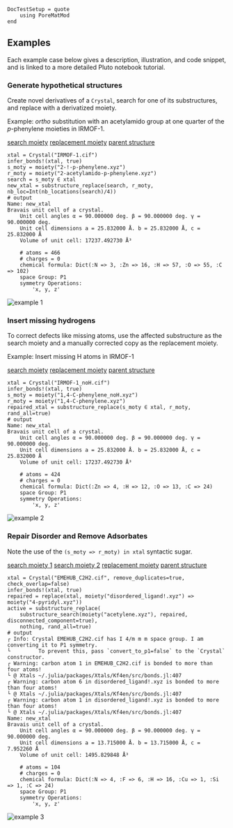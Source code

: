 ```@meta
DocTestSetup = quote
    using PoreMatMod
end
```

## Examples

Each example case below gives a description, illustration, and code snippet,
and is linked to a more detailed Pluto notebook tutorial.

### Generate hypothetical structures

Create novel derivatives of a `Crystal`, search for one of its substructures,
and replace with a derivatized moiety.

Example: *ortho* substitution with an acetylamido group at one quarter of the
*p*-phenylene moieties in IRMOF-1.

[search moiety](https://raw.githubusercontent.com/SimonEnsemble/PoreMatMod.jl/master/test/data/moieties/2-!-p-phenylene.xyz)
[replacement moiety](https://raw.githubusercontent.com/SimonEnsemble/PoreMatMod.jl/master/test/data/moieties/2-acetylamido-p-phenylene.xyz)
[parent structure](https://raw.githubusercontent.com/SimonEnsemble/PoreMatMod.jl/master/test/data/crystals/IRMOF-1.cif)

```jldoctest; output=false
xtal = Crystal("IRMOF-1.cif")
infer_bonds!(xtal, true)
s_moty = moiety("2-!-p-phenylene.xyz")
r_moty = moiety("2-acetylamido-p-phenylene.xyz")
search = s_moty ∈ xtal
new_xtal = substructure_replace(search, r_moty, nb_loc=Int(nb_locations(search)/4))
# output
Name: new_xtal
Bravais unit cell of a crystal.
	Unit cell angles α = 90.000000 deg. β = 90.000000 deg. γ = 90.000000 deg.
	Unit cell dimensions a = 25.832000 Å. b = 25.832000 Å, c = 25.832000 Å
	Volume of unit cell: 17237.492730 Å³

	# atoms = 466
	# charges = 0
	chemical formula: Dict(:N => 3, :Zn => 16, :H => 57, :O => 55, :C => 102)
	space Group: P1
	symmetry Operations:
		'x, y, z'
```

![example 1](../../assets/IRMOF1example.png)

### Insert missing hydrogens

To correct defects like missing atoms, use the affected substructure as the search
moiety and a manually corrected copy as the replacement moiety.

Example: Insert missing H atoms in IRMOF-1

[search moiety](https://raw.githubusercontent.com/SimonEnsemble/PoreMatMod.jl/master/test/data/moieties/1,4-C-phenylene_noH.xyz)
[replacement moiety](https://raw.githubusercontent.com/SimonEnsemble/PoreMatMod.jl/master/test/data/moieties/1,4-C-phenylene.xyz)
[parent structure](https://raw.githubusercontent.com/SimonEnsemble/PoreMatMod.jl/master/test/data/crystals/IRMOF-1_noH.cif)

```jldoctest; output=false
xtal = Crystal("IRMOF-1_noH.cif")
infer_bonds!(xtal, true)
s_moty = moiety("1,4-C-phenylene_noH.xyz")
r_moty = moiety("1,4-C-phenylene.xyz")
repaired_xtal = substructure_replace(s_moty ∈ xtal, r_moty, rand_all=true)
# output
Name: new_xtal
Bravais unit cell of a crystal.
	Unit cell angles α = 90.000000 deg. β = 90.000000 deg. γ = 90.000000 deg.
	Unit cell dimensions a = 25.832000 Å. b = 25.832000 Å, c = 25.832000 Å
	Volume of unit cell: 17237.492730 Å³

	# atoms = 424
	# charges = 0
	chemical formula: Dict(:Zn => 4, :H => 12, :O => 13, :C => 24)
	space Group: P1
	symmetry Operations:
		'x, y, z'
```

![example 2](../../assets/missingHexample.png)

### Repair Disorder and Remove Adsorbates

Note the use of the `(s_moty => r_moty) in xtal` syntactic sugar.

[search moiety 1](https://raw.githubusercontent.com/SimonEnsemble/PoreMatMod.jl/master/test/data/moieties/disordered_ligand!.xyz)
[search moiety 2](https://raw.githubusercontent.com/SimonEnsemble/PoreMatMod.jl/master/test/data/moieties/acetylene.xyz)
[replacement moiety](https://raw.githubusercontent.com/SimonEnsemble/PoreMatMod.jl/master/test/data/moieties/4-pyridyl.xyz)
[parent structure](https://raw.githubusercontent.com/SimonEnsemble/PoreMatMod.jl/master/test/data/crystals/EMEHUB_C2H2.cif)

```jldoctest; output=false
xtal = Crystal("EMEHUB_C2H2.cif", remove_duplicates=true, check_overlap=false)
infer_bonds!(xtal, true)
repaired = replace(xtal, moiety("disordered_ligand!.xyz") => moiety("4-pyridyl.xyz"))
active = substructure_replace(
    substructure_search(moiety("acetylene.xyz"), repaired, disconnected_component=true), 
    nothing, rand_all=true)
# output
┌ Info: Crystal EMEHUB_C2H2.cif has I 4/m m m space group. I am converting it to P1 symmetry.
└         To prevent this, pass `convert_to_p1=false` to the `Crystal` constructor.
┌ Warning: carbon atom 1 in EMEHUB_C2H2.cif is bonded to more than four atoms!
└ @ Xtals ~/.julia/packages/Xtals/Kf4en/src/bonds.jl:407
┌ Warning: carbon atom 6 in disordered_ligand!.xyz is bonded to more than four atoms!
└ @ Xtals ~/.julia/packages/Xtals/Kf4en/src/bonds.jl:407
┌ Warning: carbon atom 1 in disordered_ligand!.xyz is bonded to more than four atoms!
└ @ Xtals ~/.julia/packages/Xtals/Kf4en/src/bonds.jl:407
Name: new_xtal
Bravais unit cell of a crystal.
	Unit cell angles α = 90.000000 deg. β = 90.000000 deg. γ = 90.000000 deg.
	Unit cell dimensions a = 13.715000 Å. b = 13.715000 Å, c = 7.952260 Å
	Volume of unit cell: 1495.829848 Å³

	# atoms = 104
	# charges = 0
	chemical formula: Dict(:N => 4, :F => 6, :H => 16, :Cu => 1, :Si => 1, :C => 24)
	space Group: P1
	symmetry Operations:
		'x, y, z'
```

![example 3](../../assets/mof-fix.png)
